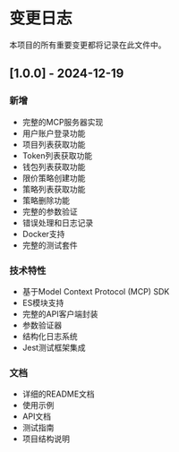 # 变更日志

本项目的所有重要变更都将记录在此文件中。

## [1.0.0] - 2024-12-19

### 新增
- 完整的MCP服务器实现
- 用户账户登录功能
- 项目列表获取功能
- Token列表获取功能
- 钱包列表获取功能
- 限价策略创建功能
- 策略列表获取功能
- 策略删除功能
- 完整的参数验证
- 错误处理和日志记录
- Docker支持
- 完整的测试套件

### 技术特性
- 基于Model Context Protocol (MCP) SDK
- ES模块支持
- 完整的API客户端封装
- 参数验证器
- 结构化日志系统
- Jest测试框架集成

### 文档
- 详细的README文档
- 使用示例
- API文档
- 测试指南
- 项目结构说明
